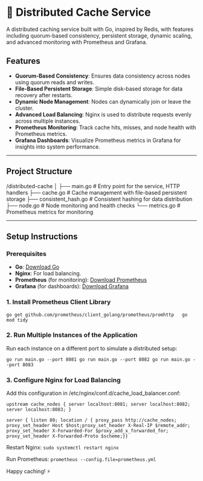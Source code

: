 # 🚀 Distributed Cache Service

A distributed caching service built with Go, inspired by Redis, with features including quorum-based consistency, persistent storage, dynamic scaling, and advanced monitoring with Prometheus and Grafana.

## Features
- **Quorum-Based Consistency**: Ensures data consistency across nodes using quorum reads and writes.
- **File-Based Persistent Storage**: Simple disk-based storage for data recovery after restarts.
- **Dynamic Node Management**: Nodes can dynamically join or leave the cluster.
- **Advanced Load Balancing**: Nginx is used to distribute requests evenly across multiple instances.
- **Prometheus Monitoring**: Track cache hits, misses, and node health with Prometheus metrics.
- **Grafana Dashboards**: Visualize Prometheus metrics in Grafana for insights into system performance.

---

## Project Structure

/distributed-cache │ ├── main.go # Entry point for the service, HTTP handlers ├── cache.go # Cache management with file-based persistent storage ├── consistent_hash.go # Consistent hashing for data distribution ├── node.go # Node monitoring and health checks └── metrics.go # Prometheus metrics for monitoring


---

## Setup Instructions

### Prerequisites
- **Go**: [Download Go](https://golang.org/dl/)
- **Nginx**: For load balancing.
- **Prometheus** (for monitoring): [Download Prometheus](https://prometheus.io/download/)
- **Grafana** (for dashboards): [Download Grafana](https://grafana.com/grafana/download)

### 1. Install Prometheus Client Library
```go get github.com/prometheus/client_golang/prometheus/promhttp   go mod tidy```

### 2. Run Multiple Instances of the Application
Run each instance on a different port to simulate a distributed setup:

``` go run main.go --port 8081 go run main.go --port 8082 go run main.go --port 8083 ```

### 3. Configure Nginx for Load Balancing

Add this configuration in /etc/nginx/conf.d/cache_load_balancer.conf:

``` upstream cache_nodes { server localhost:8081; server localhost:8082; server localhost:8083; } ```

``` server { listen 80; location / { proxy_pass http://cache_nodes; proxy_set_header Host $host;proxy_set_header X-Real-IP $remote_addr; proxy_set_header X-Forwarded-For $proxy_add_x_forwarded_for; proxy_set_header X-Forwarded-Proto $scheme;}} ```

Restart Nginx:
``` sudo systemctl restart nginx ```

Run Prometheus:
``` prometheus --config.file=prometheus.yml ```

Happy caching! ⚡
